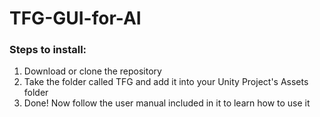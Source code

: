 # TFG-GUI-for-AI

### Steps to install:

1. Download or clone the repository
2. Take the folder called TFG and add it into your Unity Project's Assets folder
3. Done! Now follow the user manual included in it to learn how to use it

